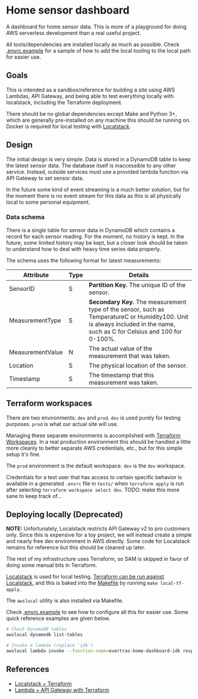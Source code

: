 # Home sensor dashboard

A dashboard for home sensor data. This is more of a playground for doing AWS
serverless development than a real useful project.

All tools/dependencies are installed locally as much as possible. Check
[.envrc.example](./.envrc.example) for a sample of how to add the local tooling
to the local path for easier use.

## Goals

This is intended as a sandbox/reference for building a site using AWS Lambdas,
API Gateway, and being able to test everything locally with localstack,
including the Terraform deployment.

There should be no global dependencies except Make and Python 3+, which are
generally pre-installed on any machine this should be running on. Docker is
required for local testing with [Localstack](https://github.com/localstack/localstack).

## Design

The initial design is very simple. Data is stored in a DynamoDB table to keep
the latest sensor data. The database itself is inaccessible to any other
service. Instead, outside services must use a provided lambda function via API
Gateway to set sensor data.

In the future some kind of event streaming is a much better solution, but for
the moment there is no event stream for this data as this is all physically
local to some personal equipment.

### Data schema

There is a single table for sensor data in DynamoDB which contains a record for
each sensor reading. For the moment, no history is kept. In the future, some
limited history may be kept, but a closer look should be taken to understand
how to deal with heavy time series data properly.

The schema uses the following format for latest measurements:

| Attribute        | Type | Details                                                                                                                                                                    |
| ---------------- | ---- | -------------------------------------------------------------------------------------------------------------------------------------------------------------------------- |
| SensorID         | S    | **Partition Key.** The unique ID of the sensor.                                                                                                                            |
| MeasurementType  | S    | **Secondary Key.** The measurement type of the sensor, such as TemperatureC or Humidity100. Unit is always included in the name, such as C for Celsius and 100 for 0-100%. |
| MeasurementValue | N    | The actual value of the measurement that was taken.                                                                                                                        |
| Location         | S    | The physical location of the sensor.                                                                                                                                       |
| Timestamp        | S    | The timestamp that this measurement was taken.                                                                                                                             |

## Terraform workspaces

There are two environments: `dev` and `prod`. `dev` is used purely for testing
purposes. `prod` is what our actual site will use.

Managing these separate environments is accomplished with [Terraform
Workspaces](https://developer.hashicorp.com/terraform/language/state/workspaces).
In a real production environment this should be handled a little more cleanly to
better separate AWS credentials, etc., but for this simple setup it's fine.

The `prod` environment is the default workspace. `dev` is the `dev` workspace.

Credentials for a test user that has access to certain specific behavior is
available in a generated `.envrc` file in `tests/` when `terraform apply` is run
after selecting `terraform workspace select dev`. TODO: make this more sane to
keep track of...

## Deploying locally (Deprecated)

**NOTE:** Unfortunately, Localstack restricts API Gateway v2 to pro customers
only. Since this is expensive for a toy project, we will instead create a
simple and nearly free dev environment in AWS directly. Some code for
Localstack remains for reference but this should be cleaned up later.

The rest of my infrastructure uses Terraform, so SAM is skipped in favor of
doing some manual bits in Terraform.

[Localstack](https://github.com/localstack/localstack) is used for local
testing. [Terraform can be run against
Localstack](https://docs.localstack.cloud/integrations/terraform/), and this is
baked into the [Makefile](./Makefile) by running `make local-tf-apply`.

The `awslocal` utility is also installed via Makefile.

Check [.envrc.example](./.envrc.example) to see how to configure all this for
easier use. Some quick reference examples are given below.

```bash
# Check DynamoDB tables
awslocal dynamodb list-tables

# Invoke a lambda (replace 'idk')
awslocal lambda invoke --function-name=evertras-home-dashboard-idk response.json
```

## References

- [Localstack + Terraform](https://docs.localstack.cloud/integrations/terraform/)
- [Lambda + API Gateway with Terraform](https://learn.hashicorp.com/tutorials/terraform/lambda-api-gateway)
